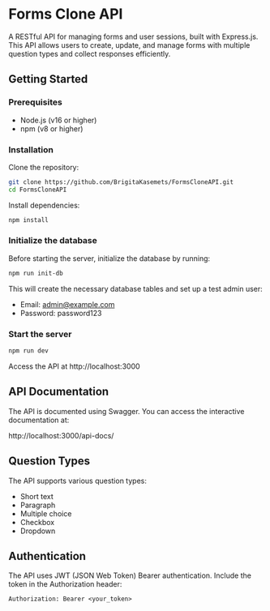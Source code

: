 # Forms Clone API

A RESTful API for managing forms and user sessions, built with Express.js. This API allows users to create, update, and manage forms with multiple question types and collect responses efficiently.

## Getting Started

### Prerequisites

* Node.js (v16 or higher)
* npm (v8 or higher)

### Installation

Clone the repository:

```sh
git clone https://github.com/BrigitaKasemets/FormsCloneAPI.git
cd FormsCloneAPI
```

Install dependencies:

```sh
npm install
```

### Initialize the database

Before starting the server, initialize the database by running:

```sh
npm run init-db
```

This will create the necessary database tables and set up a test admin user:
- Email: admin@example.com
- Password: password123

### Start the server

```sh
npm run dev
```

Access the API at http://localhost:3000

## API Documentation

The API is documented using Swagger. You can access the interactive documentation at:

http://localhost:3000/api-docs/

## Question Types

The API supports various question types:
- Short text
- Paragraph
- Multiple choice
- Checkbox
- Dropdown

## Authentication

The API uses JWT (JSON Web Token) Bearer authentication. Include the token in the Authorization header:

```
Authorization: Bearer <your_token>
```